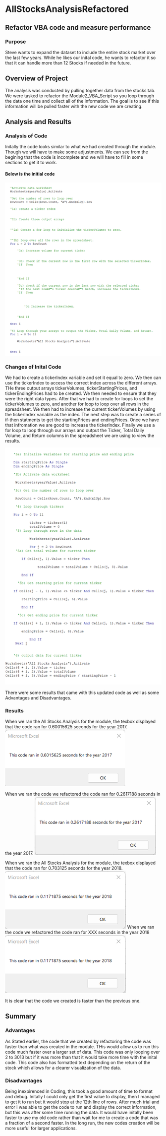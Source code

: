 # AllStocksAnalysisRefactored
## Refactor VBA code and measure performance
### Purpose
Steve wants to expand the dataset to include the entire stock market over the last few years. While he likes our inital code, he wants to refactor it so that it can handle more than 12 Stocks if needed in the future. 
## Overview of Project 
The analysis was conducted by pulling together data from the stocks tab. We were tasked to refactor the Module2_VBA_Script so you loop through the data one time and collect all of the information. The goal is to see if this information will be pulled faster with the new code we are creating. 
## Analysis and Results
### Analysis of Code
Initally the code looks similar to what we had created through the module. Though we will have to make some adjustments. We can see from the begining that the code is incomplete and we will have to fill in some sections to get it to work.  
#### Below is the initial code
![Starting Code](https://github.com/Andrew-E-Walters/AllStocksAnalysisRefactored/blob/main/Original_Code.png) 
### Changes of Inital Code
We had to create a tickerIndex variable and set it equal to zero. We then can use the tickerIndex to access the correct index across the different arrays. THe three output arrays tickerVolumes, tickerStartingPrices, and tickerEndingPrices had to be created. We then needed to ensure that they were the right data types. After that we had to create for loops to set the tickerVolumes to zero, and another for loop to loop over all rows in the spreadsheet. We then had to increase the current tickerVolumes by using the tickerIndex variable as the index. The next step was to create a series of if-then statments to get the startingPrices and endingPrices. Once we have that infromation we are good to increase the tickerIndex. Finally we use a for loop to loop through our arrays and output the Ticker, Total Daily Volume, and Return columns in the spreadsheet we are using to view the results. 

![Final Code](https://github.com/Andrew-E-Walters/AllStocksAnalysisRefactored/blob/main/New_Code.png)

There were some results that came with this updated code as well as some Advantages and Disadvantages. 

### Results 
When we ran the All Stocks Analysis for the module, the texbox displayed that the code ran for 0.60015625 seconds for the year 2017. 
![2017 Original](https://github.com/Andrew-E-Walters/AllStocksAnalysisRefactored/blob/main/All_Stocks_Analysis_2017.png)

When we ran the code we refactored the code ran for 0.2617188 seconds in the year 2017.
![2017 Refactored](https://github.com/Andrew-E-Walters/AllStocksAnalysisRefactored/blob/main/VBA_Challenge_2017.png)

When we ran the All Stocks Analysis for the module, the texbox displayed that the code ran for 0.703125 seconds for the year 2018.
![2017 Refactored](https://github.com/Andrew-E-Walters/AllStocksAnalysisRefactored/blob/main/VBA_Challenge_2018.png)
When we ran the code we refactored the code ran for XXX seconds in the year 2018
![2017 Refactored](https://github.com/Andrew-E-Walters/AllStocksAnalysisRefactored/blob/main/VBA_Challenge_2018.png)


It is clear that the code we created is faster than the previous one. 
## Summary
### Advantages
As Stated earlier, the code that we created by refactoring the code was faster than what was created in the module. THis would allow us to run this code much faster over a larger set of data. This code was only looping over 2 to 3013 but if it was more than that it would take more time with the inital code. This code also has formatted text depending on the return of the stock which allows for a clearer visualization of the data. 
### Disadvantages 
Being inexpirenced in Coding, this took a good amount of time to format and debug. Initally I could only get the first value to display, then I managed to get it to run but it would stop at the 12th line of rows. After much trial and error I was able to get the code to run and display the correct information, but this was after some time running the data. It would have initally been faster to use my old code rather than wait for me to create a code that was a fraction of a second faster. In the long run, the new codes creation will be more useful for larger applications. 


